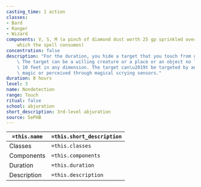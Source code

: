 ```yaml
---
casting_time: 1 action
classes:
- Bard
- Ranger
- Wizard
components: V, S, M (a pinch of diamond dust worth 25 gp sprinkled over the target,
    which the spell consumes)
concentration: false
description: "For the duration, you hide a target that you touch from divination magic.\
    \ The target can be a willing creature or a place or an object no larger than\
    \ 10 feet in any dimension. The target can\u2019t be targeted by any divination\
    \ magic or perceived through magical scrying sensors."
duration: 8 hours
level: 3
name: Nondetection
range: Touch
ritual: false
school: abjuration
short_description: 3rd-level abjuration
source: 5ePHB
---
```


| `=this.name` | `=this.short_description` |
| ------------ | ------------------------- |
| Classes      | `=this.classes`           |
| Components   | `=this.components`        |
| Duration     | `=this.duration`          |
| Description  | `=this.description`       |